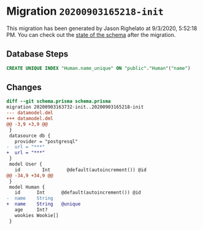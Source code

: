 # Migration `20200903165218-init`

This migration has been generated by Jason Righelato at 9/3/2020, 5:52:18 PM.
You can check out the [state of the schema](./schema.prisma) after the migration.

## Database Steps

```sql
CREATE UNIQUE INDEX "Human.name_unique" ON "public"."Human"("name")
```

## Changes

```diff
diff --git schema.prisma schema.prisma
migration 20200903163732-init..20200903165218-init
--- datamodel.dml
+++ datamodel.dml
@@ -3,9 +3,9 @@
 }
 datasource db {
   provider = "postgresql"
-  url = "***"
+  url = "***"
 }
 model User {
   id        Int      @default(autoincrement()) @id
@@ -34,9 +34,9 @@
 }
 model Human {
   id      Int      @default(autoincrement()) @id
-  name    String
+  name    String   @unique
   age     Int?
   wookies Wookie[]
 }
```


